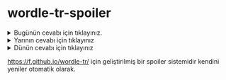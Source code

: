# wordle-tr-spoiler

<details>
  <summary>Bugünün cevabı için tıklayınız.</summary>
  <br>
    <b> yassı </b>
</details>

<details>
  <summary>Yarının cevabı için tıklayınız</summary>
  <br>
   <b> yetme </b>
</details>

<details>
  <summary>Dünün cevabı için tıklayınız </summary>
  <br>
  <b> hindi </b>
</details>

https://f.github.io/wordle-tr/ için geliştirilmiş bir spoiler sistemidir kendini yeniler otomatik olarak.

